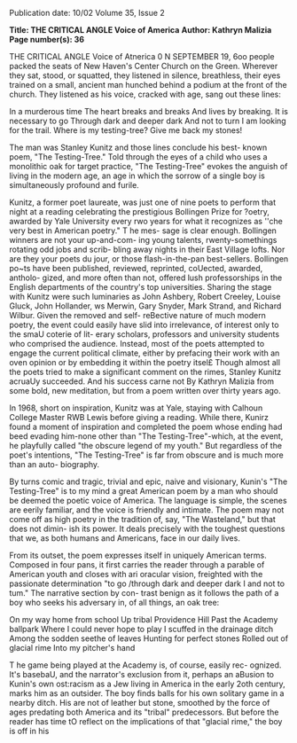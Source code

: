 Publication date: 10/02
Volume 35, Issue 2

**Title: THE CRITICAL ANGLE Voice of America**
**Author: Kathryn Malizia**
**Page number(s): 36**

THE CRITICAL ANGLE 
Voice of Atnerica 
0 
N SEPTEMBER 19, 6oo people packed the seats of New Haven's 
Center Church on the Green. Wherever they sat, stood, or 
squatted, they listened in silence, breathless, their eyes trained on a 
small, ancient man hunched behind a podium at the front of the 
church. They listened as his voice, cracked with age, sang out these 
lines: 

In a murderous time 
The heart breaks and breaks 
And lives by breaking. 
It is necessary to go 
Through dark and deeper dark 
And not to turn 
I am looking for the trail. 
Where is my testing-tree? 
Give me back my stones! 

The man was Stanley Kunitz and those lines conclude his best-
known poem, "The Testing-Tree." Told through the eyes of a child 
who uses a monolithic oak for target practice, "The Testing-Tree" 
evokes the anguish of living in the modern age, an age in which the 
sorrow of a single boy is simultaneously profound and furile. 

Kunitz, a former poet laureate, was just one of nine poets to 
perform that night at a reading celebrating the prestigious Bollingen 
Prize for ?oetry, awarded by Yale University every rwo years for 
what it recognizes as ''che very best in American poetry." T he mes-
sage is clear enough. Bollingen winners are not your up-and-com-
ing young talents, rwenty-somethings rotating odd jobs and scrib-
bling away nights in their East Village lofts. Nor are they your poets 
du jour, or those flash-in-the-pan best-sellers. Bollingen po~ts have 
been published, reviewed, reprinted, coUected, awarded, antholo-
gized, and more often than not, offered lush professorships in the 
English departments of the country's top universities. Sharing the 
stage with Kunitz were such luminaries as John Ashbery, Robert 
Creeley, Louise Gluck, John Hollander, ws Merwin, Gary Snyder, 
Mark Strand, and Richard Wilbur. Given the removed and self-
reBective nature of much modern poetry, the event could easily 
have slid into irrelevance, of interest only to the smaU coterie of lit-
erary scholars, professors and university students who comprised 
the audience. Instead, most of the poets attempted to engage the 
current political climate, either by prefacing their work with an 
oven opinion or by embedding it within the poetry itsel£ Though 
almost all the poets tried to make a significant comment on the 
rimes, Stanley Kunitz acruaUy succeeded. And his success carne not 
By Kathryn Malizia 
from some bold, new meditation, but from a poem written over 
thirty years ago. 

In 1968, short on inspiration, Kunitz was at Yale, staying with 
Calhoun College Master RWB Lewis before giving a reading. While 
there, Kunirz found a moment of inspiration and completed the 
poem whose ending had beed evading him-none other than "The 
Testing-Tree"-which, at the event, he playfully called "the obscure 
legend of my youth." But regardless of the poet's intentions, "The 
Testing-Tree" is far from obscure and is much more than an auto-
biography. 

By turns comic and tragic, trivial and epic, naive and visionary, 
Kunin's "The Testing-Tree" is to my mind a great American poem 
by a man who should be deemed the poetic voice of America. The 
language is simple, the scenes are eerily familiar, and the voice is 
friendly and intimate. The poem may not come off as high poetry 
in the tradition of, say, "The Wasteland," but that does not dimin-
ish its power. It deals precisely with the toughest questions that we, 
as both humans and Americans, face in our daily lives. 

From its outset, the poem expresses itself in uniquely American 
terms. Composed in four pans, it first carries the reader through a 
parable of American youth and closes with ari oracular vision, 
freighted with the passionate determination "to go /through dark 
and deeper dark I and not to tum." The narrative section by con-
trast benign as it follows the path of a boy who seeks his adversary 
in, of all things, an oak tree: 

On my way home from school 
Up tribal Providence Hill 
Past the Academy ballpark 
Where I could never hope to play 
I scuffed in the drainage ditch 
Among the sodden seethe of leaves 
Hunting for perfect stones 
Rolled out of glacial rime 
Into my pitcher's hand 

T he game being played at the Academy is, of course, easily rec-
ognized. It's basebaU, and the narrator's exclusion from it, perhaps 
an aBusion to Kunin's own ost:racism as a Jew living in America in 
the early 2oth century, marks him as an outsider. The boy finds balls 
for his own solitary game in a nearby ditch. His are not of leather 
but stone, smoothed by the force of ages predating both America 
and its "tribal" predecessors. But before the reader has time tO 
reflect on the implications of that "glacial rime," the boy is off in his